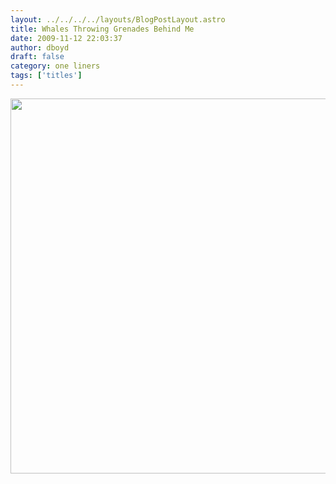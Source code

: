 ```yaml
---
layout: ../../../../layouts/BlogPostLayout.astro
title: Whales Throwing Grenades Behind Me
date: 2009-11-12 22:03:37
author: dboyd
draft: false
category: one liners
tags: ['titles']
---
```

<img
    srcset="https://img.selfiespirits.com/images/2009/11/whaleGrenades_480.avif 480w"
    sizes="(max-width: 480px) 100vw"
    src="https://img.selfiespirits.com/images/2009/11/whaleGrenades.jpg"
    alt=""
    style="width: auto; height: clamp(0px, 95vh, 600px);"
/>

